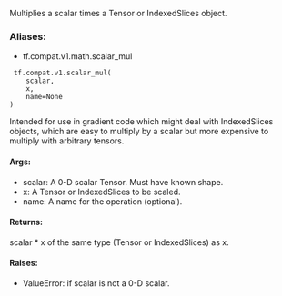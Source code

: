 Multiplies a scalar times a Tensor or IndexedSlices object.
### Aliases:
- tf.compat.v1.math.scalar_mul

```
 tf.compat.v1.scalar_mul(
    scalar,
    x,
    name=None
)
```
Intended for use in gradient code which might deal with IndexedSlices objects, which are easy to multiply by a scalar but more expensive to multiply with arbitrary tensors.
#### Args:
- scalar: A 0-D scalar Tensor. Must have known shape.
- x: A Tensor or IndexedSlices to be scaled.
- name: A name for the operation (optional).
#### Returns:
scalar * x of the same type (Tensor or IndexedSlices) as x.
#### Raises:
- ValueError: if scalar is not a 0-D scalar.
